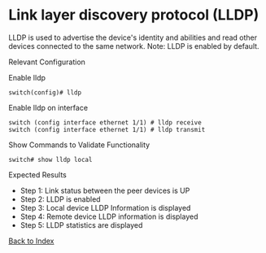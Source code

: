 # Link layer discovery protocol (LLDP)

LLDP is used to advertise the device's identity and abilities and read other devices connected to the same network. Note: LLDP is enabled by default.

Relevant Configuration

Enable lldp

```
switch(config)# lldp
```

Enable lldp on interface

```
switch (config interface ethernet 1/1) # lldp receive
switch (config interface ethernet 1/1) # lldp transmit
```

Show Commands to Validate Functionality

```
switch# show lldp local
```

Expected Results

* Step 1: Link status between the peer devices is UP
* Step 2: LLDP is enabled
* Step 3: Local device LLDP Information is displayed
* Step 4: Remote device LLDP information is displayed
* Step 5: LLDP statistics are displayed


[Back to Index](../index.md)